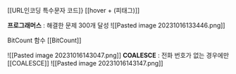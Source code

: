[[URL인코딩 특수문자 코드]}
[[hover +  (피태그)]]


**프로그래머스** : 해결한 문제 300개 달성
![[Pasted image 20231016133446.png]]


BitCount 함수 [[BitCount]]

![[Pasted image 20231016143047.png]]
**COALESCE** : 전화 번호가 없는 경우에만  [[COALESCE]]
![[Pasted image 20231016143147.png]]